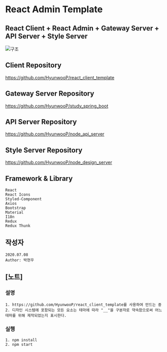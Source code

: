 # React Admin Template

## React Client + React Admin + Gateway Server + API Server + Style Server

![구조](https://user-images.githubusercontent.com/20429356/124894845-f89eef80-e016-11eb-9a37-0c037dbc0fe4.png)

## Client Repository

https://github.com/HyunwooP/react_client_template

## Gateway Server Repository

https://github.com/HyunwooP/study_spring_boot

## API Server Repository

https://github.com/HyunwooP/node_api_server

## Style Server Repository

https://github.com/HyunwooP/node_design_server

## Framework & Library

```
React
React Icons
Styled-Component
Axios
Bootstrap
Material
I18n
Redux
Redux Thunk
```

## 작성자

```
2020.07.08
Author: 박현우
```

## [노트]

### 설명

```
1. https://github.com/HyunwooP/react_client_template를 사용하여 만드는 중
2. 디자인 시스템에 포함되는 모든 요소는 테마에 따라 "__"을 구분자로 약속함으로써 어느 테마를 위해 제작되었는지 표시한다.
```

### 실행

```
1. npm install
2. npm start
```
